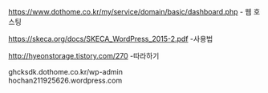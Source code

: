 https://www.dothome.co.kr/my/service/domain/basic/dashboard.php - 웹 호스팅  

https://skeca.org/docs/SKECA_WordPress_2015-2.pdf -사용법  

http://hyeonstorage.tistory.com/270 -따라하기  


ghcksdk.dothome.co.kr/wp-admin  
hochan211925626.wordpress.com  

